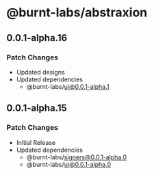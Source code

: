 # @burnt-labs/abstraxion

## 0.0.1-alpha.16

### Patch Changes

- Updated designs
- Updated dependencies
  - @burnt-labs/ui@0.0.1-alpha.1

## 0.0.1-alpha.15

### Patch Changes

- Initial Release
- Updated dependencies
  - @burnt-labs/signers@0.0.1-alpha.0
  - @burnt-labs/ui@0.0.1-alpha.0
